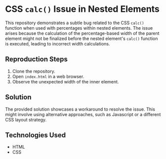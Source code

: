 # CSS `calc()` Issue in Nested Elements

This repository demonstrates a subtle bug related to the CSS `calc()` function when used with percentages within nested elements.  The issue arises because the calculation of the percentage-based width of the parent element might not be finalized before the nested element's `calc()` function is executed, leading to incorrect width calculations.

## Reproduction Steps

1. Clone the repository.
2. Open `index.html` in a web browser.
3. Observe the unexpected width of the inner element.

## Solution

The provided solution showcases a workaround to resolve the issue. This might involve using alternative approaches, such as Javascript or a different CSS layout strategy.

## Technologies Used

* HTML
* CSS